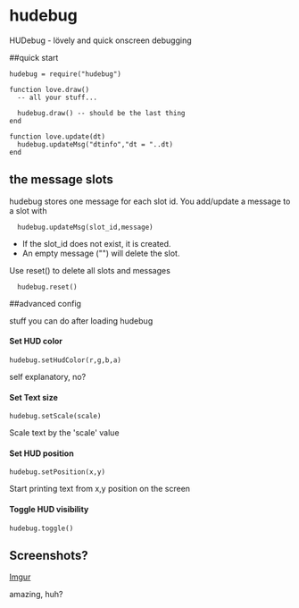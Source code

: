 hudebug
=======

HUDebug - lövely and quick onscreen debugging

##quick start
  
    hudebug = require("hudebug")
    
    function love.draw()
      -- all your stuff...
      
      hudebug.draw() -- should be the last thing
    end
    
    function love.update(dt)
      hudebug.updateMsg("dtinfo","dt = "..dt)
    end

## the message slots

  hudebug stores one message for each slot id. You add/update a message to a slot with
    
      hudebug.updateMsg(slot_id,message)
      
  * If the slot_id does not exist, it is created. 
  * An empty message ("") will delete the slot.
  
Use reset() to delete all slots and messages

      hudebug.reset()

      
##advanced config

stuff you can do after loading hudebug

#### Set HUD color

    hudebug.setHudColor(r,g,b,a)
  self explanatory, no?

#### Set Text size

    hudebug.setScale(scale)
  Scale text by the 'scale' value
  
#### Set HUD position

    hudebug.setPosition(x,y)
  Start printing text from x,y position on the screen
  
#### Toggle HUD visibility

    hudebug.toggle()
  
## Screenshots?

[Imgur](http://i.imgur.com/m9leK4R.png)

amazing, huh?
